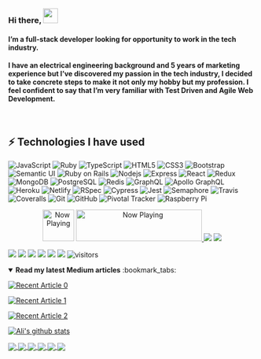 ### Hi there, <img src="https://media.tenor.com/images/3b388fe03da271d2674faf85eb7c3fcd/tenor.gif" width=30 height=30 />

#### I’m a full-stack developer looking for opportunity to work in the tech industry.

#### I have an electrical engineering background and 5 years of marketing experience but I’ve discovered my passion in the tech industry, I decided to take concrete steps to make it not only my hobby but my profession. I feel confident to say that I’m very familiar with Test Driven and Agile Web Development.

&nbsp;

## ⚡ Technologies I have used

![JavaScript](https://img.shields.io/badge/-JavaScript-black?style=flat-square&logo=javascript)
![Ruby](https://img.shields.io/badge/-Ruby-CC342D?style=flat-square&logo=ruby)
![TypeScript](https://img.shields.io/badge/-TypeScript-007ACC?style=flat-square&logo=typescript)
![HTML5](https://img.shields.io/badge/-HTML5-E34F26?style=flat-square&logo=html5&logoColor=white)
![CSS3](https://img.shields.io/badge/-CSS3-1572B6?style=flat-square&logo=css3)
![Bootstrap](https://img.shields.io/badge/-Bootstrap-563D7C?style=flat-square&logo=bootstrap)
![Semantic UI](https://img.shields.io/badge/-Semantic%20UI-430098?style=flat-square)
![Ruby on Rails](https://img.shields.io/badge/-Ruby%20on%20Rails-CC0000?style=flat-square&logo=ruby-on-rails)
![Nodejs](https://img.shields.io/badge/-Nodejs-black?style=flat-square&logo=Node.js)
![Express](https://img.shields.io/badge/-Express-430098?style=flat-square)
![React](https://img.shields.io/badge/-React-black?style=flat-square&logo=react)
![Redux](https://img.shields.io/badge/-Redux-764ABC?style=flat-square&logo=redux)
![MongoDB](https://img.shields.io/badge/-MongoDB-black?style=flat-square&logo=mongodb)
![PostgreSQL](https://img.shields.io/badge/-PostgreSQL-336791?style=flat-square&logo=postgresql)
![Redis](https://img.shields.io/badge/-Redis-black?style=flat-square&logo=Redis)
![GraphQL](https://img.shields.io/badge/-GraphQL-E10098?style=flat-square&logo=graphql)
![Apollo GraphQL](https://img.shields.io/badge/-Apollo%20GraphQL-311C87?style=flat-square&logo=apollo-graphql)
![Heroku](https://img.shields.io/badge/-Heroku-430098?style=flat-square&logo=heroku)
![Netlify](https://img.shields.io/badge/-Netlify-black?00C7B7?style=flat-square&logo=netlify)
![RSpec](https://img.shields.io/badge/-RSpec-red?430098?style=flat-square)
![Cypress](https://img.shields.io/badge/-Cypress-17202C?style=flat-square&logo=cypress)
![Jest](https://img.shields.io/badge/-Jest-C21325?style=flat-square&logo=jest)
![Semaphore](https://img.shields.io/badge/-Semaphore-grey?19A974?style=flat-square&logo=semaphore-ci)
![Travis](https://img.shields.io/badge/-Travis-black?3EAAAF?style=flat-square&logo=travis-ci)
![Coveralls](https://img.shields.io/badge/-Coveralls-3F5767?style=flat-square&logo=coveralls)
![Git](https://img.shields.io/badge/-Git-black?style=flat-square&logo=git)
![GitHub](https://img.shields.io/badge/-GitHub-181717?style=flat-square&logo=github)
![Pivotal Tracker](https://img.shields.io/badge/-Pivotal%20Tracker-430098?style=flat-square&logo=pivotal-tracker)
![Raspberry Pi](https://img.shields.io/badge/-Raspberry%20Pi-C51A4A?style=flat-square&logo=Raspberry-Pi)

<p  align="center" float="left">
<img  src="https://cdn.iconscout.com/icon/free/png-256/spotify-11-432546.png" width="64" height="64" alt="Now Playing">
  <a href="https://githhub-now-playing.vercel.app/now-playing?open">
    <img  src="https://githhub-now-playing.vercel.app/now-playing" width="256" height="64" alt="Now Playing">
</a>
  <img src="https://cdn.betterttv.net/emote/5f1b0186cf6d2144653d2970/2x"  /> 
  <img src="https://cdn.betterttv.net/emote/55b6f480e66682f576dd94f5/2x"  />
    <!-- <a href="https://www.codewars.com/users/allezz">
    <img  src="https://www.codewars.com/users/allezz/badges/large" width="256" height="64" alt="Now Playing">
</a> -->
</p>

[<img src ="https://img.shields.io/badge/portfolio-%23.svg?&style=for-the-badge&logo=&logoColor=white%22">](https://alierbay.netlify.app/)
[<img src="https://img.shields.io/badge/medium-%2312100E.svg?&style=for-the-badge&logo=medium&logoColor=white" />](https://medium.com/@aerbay)
[<img src="https://img.shields.io/badge/linkedin-%230077B5.svg?&style=for-the-badge&logo=linkedin&logoColor=white" />](https://www.linkedin.com/in/alierbay/)
[<img src="https://img.shields.io/badge/facebook-%231877F2.svg?&style=for-the-badge&logo=facebook&logoColor=white" />](https://www.facebook.com/allezz/)
[<img src ="https://img.shields.io/badge/discogs-333333.svg?&style=for-the-badge&logo=discogs&logoColor=gray%22">](https://www.discogs.com/user/allezz/collection?header=1)
[<img src="https://img.shields.io/badge/Last.fm-%23D51007.svg?&style=for-the-badge&logo=last.fm&logoColor=white" />](https://www.last.fm/user/allezz)
![visitors](https://visitor-badge.laobi.icu/badge?page_id=kermit-klein)

<details open> 
 <summary><b>Read my latest Medium articles</b> :bookmark_tabs:</summary>
 
  <a target="_blank" href="https://github-readme-medium-recent-article.vercel.app/medium/@aerbay/0"><img src="https://github-readme-medium-recent-article.vercel.app/medium/@aerbay/0" alt="Recent Article 0"></a>

<a target="_blank" href="https://github-readme-medium-recent-article.vercel.app/medium/@aerbay/1"><img src="https://github-readme-medium-recent-article.vercel.app/medium/@aerbay/1" alt="Recent Article 1"></a>

<a target="_blank" href="https://github-readme-medium-recent-article.vercel.app/medium/@aerbay/2"><img src="https://github-readme-medium-recent-article.vercel.app/medium/@aerbay/2" alt="Recent Article 2"></a>

</details>

[![Ali's github stats](https://github-readme-stats.vercel.app/api?username=kermit-klein&show_icons=true)](https://github.com/kermit-klein/github-readme-stats)

<a href="https://github.com/kermit-klein/react-portfolio">
  <img align="center" src="https://github-readme-stats.vercel.app/api/pin/?username=kermit-klein&theme=calm&repo=react-portfolio" />
</a> 
<a href="https://github.com/kermit-klein/YelpRecord">
  <img align="center" src="https://github-readme-stats.vercel.app/api/pin/?username=kermit-klein&theme=calm&repo=YelpRecord" />
</a>
<a href="https://github.com/kermit-klein/reQuest_client">
  <img align="center" src="https://github-readme-stats.vercel.app/api/pin/?username=kermit-klein&theme=calm&repo=reQuest_client" />
</a> 
<a href="https://github.com/kermit-klein/reQuest_api">
  <img align="center" src="https://github-readme-stats.vercel.app/api/pin/?username=kermit-klein&theme=calm&repo=reQuest_api" />
</a> 
<a href="https://github.com/kermit-klein/Rock-Paper-Scissors">
  <img align="center" src="https://github-readme-stats.vercel.app/api/pin/?username=kermit-klein&theme=calm&repo=Rock-Paper-Scissors" />
</a>
<a href="https://github.com/kermit-klein/newsroom_client-april-2020">
  <img align="center" src="https://github-readme-stats.vercel.app/api/pin/?username=kermit-klein&theme=calm&repo=newsroom_client-april-2020" />
</a>

